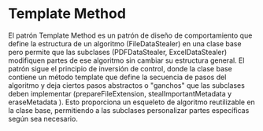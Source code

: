 # Template Method

El patrón Template Method es un patrón de diseño de comportamiento que define la estructura de un algoritmo (FileDataStealer) en una clase base pero permite que las subclases (PDFDataStealer, ExcelDataStealer) modifiquen partes de ese algoritmo sin cambiar su estructura general. El patrón sigue el principio de inversión de control, donde la clase base contiene un método template que define la secuencia de pasos del algoritmo y deja ciertos pasos abstractos o "ganchos" que las subclases deben implementar (prepareFileExtension, stealImportantMetadata y eraseMetadata ). Esto proporciona un esqueleto de algoritmo reutilizable en la clase base, permitiendo a las subclases personalizar partes específicas según sea necesario.

